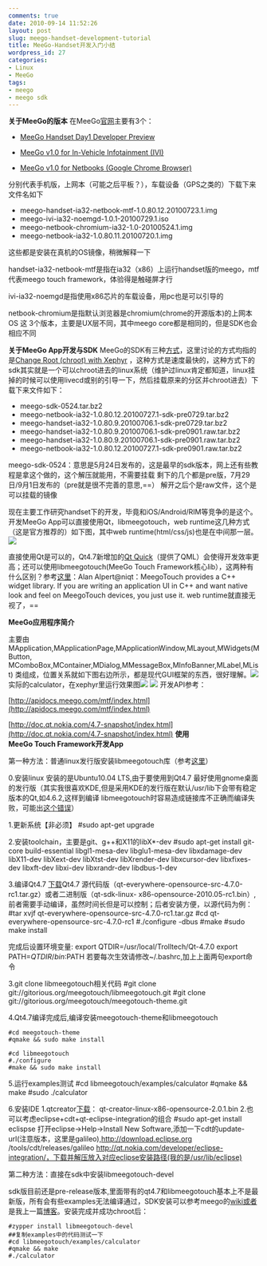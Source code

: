 ```yaml
---
comments: true
date: 2010-09-14 11:52:26
layout: post
slug: meego-handset-development-tutorial
title: MeeGo-Handset开发入门小结
wordpress_id: 27
categories:
- Linux
- MeeGo
tags:
- meego
- meego sdk
---
```


**关于MeeGo的版本**
在MeeGo[官网](http://meego.com/downloads/releases)主要有3个：

* [MeeGo Handset Day1 Developer Preview](http://meego.com/downloads/releases/1.0.80.8/meego-handset-day1-developer-preview)

* [MeeGo v1.0 for In-Vehicle Infotainment (IVI)](http://meego.com/downloads/releases/1.0/meego-v1.0-in-vehicle-infotainment-ivi)

* [MeeGo v1.0 for Netbooks (Google Chrome Browser)](http://meego.com/downloads/releases/1.0/meego-v1.0-netbooks-google-chrome-browser)

分别代表手机版，上网本（可能之后平板？），车载设备（GPS之类的）下载下来文件名如下

* meego-handset-ia32-netbook-mtf-1.0.80.12.20100723.1.img
* meego-ivi-ia32-noemgd-1.0.1-20100729.1.iso
* meego-netbook-chromium-ia32-1.0-20100524.1.img
* meego-netbook-ia32-1.0.80.11.20100720.1.img

这些都是安装在真机的OS镜像，稍微解释一下

handset-ia32-netbook-mtf是指在ia32（x86）上运行handset版的meego，mtf代表meego touch framework，体验得是触碰屏才行

ivi-ia32-noemgd是指使用x86芯片的车载设备，用pc也是可以引导的

netbook-chromium是指默认浏览器是chromium(chrome的开源版本)的上网本OS
这 3个版本，主要是UX层不同，其中meego core都是相同的，但是SDK也会相应不同

**关于MeeGo App开发与SDK**
MeeGo的SDK有三种[方式](http://wiki.meego.com/MeeGo_SDK_Development_Options)，这里讨论的方式均指的是[Change Root (chroot) with Xephyr](http://wiki.meego.com/MeeGo_SDK_with_Xephyr) ，这种方式是速度最快的，这种方式下的sdk其实就是一个可以chroot进去的linux系统（维护过linux肯定都知道，linux挂掉的时候可以使用livecd或别的引导一下，然后挂载原来的分区并chroot进去）下载下来文件如下：

* meego-sdk-0524.tar.bz2
* meego-netbook-ia32-1.0.80.12.20100727.1-sdk-pre0729.tar.bz2
* meego-handset-ia32-1.0.80.9.20100706.1-sdk-pre0729.tar.bz2
* meego-handset-ia32-1.0.80.9.20100706.1-sdk-pre0901.raw.tar.bz2
* meego-handset-ia32-1.0.80.9.20100706.1-sdk-pre0901.raw.tar.bz2
* meego-netbook-ia32-1.0.80.12.20100727.1-sdk-pre0901.raw.tar.bz2

meego-sdk-0524：意思是5月24日发布的，这是最早的sdk版本，网上还有些教程是拿这个做的，这个解压就能用，不需要挂载
剩下的几个都是pre版，7月29日/9月1日发布的（pre就是很不完善的意思,==）
解开之后个是raw文件，这个是可以挂载的镜像

现在主要工作研究handset下的开发，毕竟和iOS/Android/RIM等竞争的是这个。开发MeeGo  App可以直接使用Qt，libmeegotouch，web runtime这几种方式（这是官方推荐的）如下图，其中web  runtime(html/css/js)也是在中间那一层。![](https://lh6.googleusercontent.com/6ZfNUKGG0iDKIxTtdXpIQtBJbjynJ7bTgL6LkUQ9pTtdHWN5l5toAavI0_mZ-CFAoq6ktxumN9HhcRIz7SJ5YZxqgOZ_splW7ttiu5X6Q3yb93hmGg)

直接使用Qt是可以的，Qt4.7新增加的[Qt Quick](http://doc.qt.nokia.com/4.7-snapshot/qml-intro.html)（提供了QML）会使得开发效率更高；还可以使用libmeegotouch(MeeGo Touch Framework核心lib），这两种有什么区别？参考[这里](http://labs.trolltech.com/blogs/2010/09/10/building-the-future-reintroducing-the-qt-quick-components/)：Alan  Alpert@niqt：MeegoTouch provides a C++ widget library. If you are  writing an application UI in C++ and want native look and feel on  MeegoTouch devices, you just use it.
web runtime就直接无视了，==

**MeeGo应用程序简介**

主要由MApplication,MApplicationPage,MApplicationWindow,MLayout,MWidgets(MButton,
MComboBox,MContainer,MDialog,MMessageBox,MInfoBanner,MLabel,MList) 类组成，位置关系就如下图右边所示，都是现代GUI框架的东西，很好理解。![](https://lh5.googleusercontent.com/uzd3Hjuk2R6warhUHQc_lk14cKk7_70Yoj6EeEHT7hiPobXWSacsLiW7v8rn5sgUr0e7rczcgybOapiJrWTV7Lo_wcDo8idstwrFDC_SiOE9LzWX9w)
实际的calculator，在xephyr里运行效果图![](https://lh5.googleusercontent.com/WVFfUde7xnwp6uO0YYRRbOiiHMKiUJ_HrDi_hTwXozjaNGy4fcI0urC0V_Kp9n2PDVUfIvy4gd0bSCcc8aAtbrVu7h1B6izudYoVSKaXk8pYoPFNGA)
![](https://lh3.googleusercontent.com/avY7xYfMvR3VeJUrF3ZM9gYlzddGO9MtBPuLnHM9x4BuRqGWf8miQY0Bkcto2ZDrdYHt_m3w_FS3ygLqfEr1vxyQUlyvDLjExpMVxlxxIp_kSZdafQ)
开发API参考：

[http://apidocs.meego.com/mtf/index.html](http://apidocs.meego.com/mtf/index.html)

[http://doc.qt.nokia.com/4.7-snapshot/index.html](http://doc.qt.nokia.com/4.7-snapshot/index.html)
**使用MeeGo Touch Framework开发App**

第一种方法：普通linux发行版安装libmeegotouch库（参考[这里](http://apidocs.meego.com/mtf/installation.html)）

0.安装linux
安装的是Ubuntu10.04 LTS,由于要使用到Qt4.7  最好使用gnome桌面的发行版（其实我很喜欢KDE,但是采用KDE的发行版在默认/usr/lib下会带有稳定版本的Qt,如4.6.2,这样到编译 libmeegotouch时容易造成链接库不正确而编译失败，可能出[这个错误](http:///#)）

1.更新系统【非必须】
	#sudo apt-get upgrade

2.安装toolchain，主要是git、g++和X11的libX*-dev
	#sudo apt-get install git-core build-essential libgl1-mesa-dev  libglu1-mesa-dev libxdamage-dev libX11-dev libXext-dev libXtst-dev  libXrender-dev libxcursor-dev libxfixes-dev libxft-dev libxi-dev  libxrandr-dev libdbus-1-dev

3.编译Qt4.7
[下载](http://qt.nokia.com/developer/qt-qtcreator-prerelease#download)Qt4.7 源代码版（qt-everywhere-opensource-src-4.7.0-rc1.tar.gz）或者二进制版（qt-sdk-linux- x86-opensource-2010.05-rc1.bin）,前者需要手动编译，虽然时间长但是可以控制；后者安装方便，以源代码为例：
	#tar xvjf qt-everywhere-opensource-src-4.7.0-rc1.tar.gz
	#cd qt-everywhere-opensource-src-4.7.0-rc1
	#./configure -dbus
	#make
	#sudo make install

完成后设置环境变量:
export QTDIR=/usr/local/Trolltech/Qt-4.7.0
export PATH=$QTDIR/bin:$PATH
若要每次生效请修改~/.bashrc,加上上面两句export命令

3.git clone libmeegotouch相关代码
	#git clone git://gitorious.org/meegotouch/libmeegotouch.git
	#git clone git://gitorious.org/meegotouch/meegotouch-theme.git

4.Qt4.7编译完成后,编译安装meegotouch-theme和libmeegotouch

	#cd meegotouch-theme
	#qmake && sudo make install

	#cd libmeegotouch
	#./configure
	#make && sudo make install

5.运行examples测试
	#cd libmeegotouch/examples/calculator
	#qmake && make
	#sudo ./calculator

6.安装IDE
1.qtcreator[下载](http://qt.nokia.com/developer/qt-qtcreator-prerelease#download)： qt-creator-linux-x86-opensource-2.0.1.bin
2.也可以考虑eclipse+cdt+qt-eclipse-integration的组合
	#sudo apt-get install eclispse
打开eclipse->Help->Install New  Software,添加一下cdt的update-url(注意版本，这里是galileo),http://download.eclipse.org /tools/cdt/releases/galileo
http://qt.nokia.com/developer/eclipse-integration/，下载并解压放入对应eclipse安装路径(我的是/usr/lib/eclipse)

第二种方法：直接在sdk中安装libmeegotouch-devel

sdk版目前还是pre-release版本,里面带有的qt4.7和libmeegotouch基本上不是最新版，所有会有些examples无法编译通过，SDK安装可以参考meego的[wiki或者](http://wiki.meego.com/MeeGo_SDK_with_Xephyr)是我上一篇[博客](http://blog.csdn.net/xutaozero21/archive/2010/07/31/5779591.aspx)。安装完成并成功chroot后：

	#zypper install libmeegotouch-devel
	##复制examples中的代码测试一下
	#cd libmeegotouch/examples/calculator
	#qmake && make
	#./calculator
